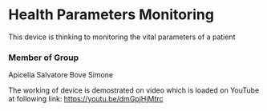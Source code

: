 # Health Parameters Monitoring
This device is thinking to monitoring the vital parameters of a patient
### Member of Group
Apicella Salvatore
Bove Simone

The working of device is demostrated on video which is loaded on YouTube at following link:
https://youtu.be/dmGpjHjMtrc

